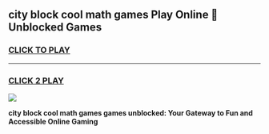 
## city block cool math games Play Online 👋 Unblocked Games
<h3>
<a href="https://news.freeplayer.one?title=city_block_cool_math_games&ref=17CMG">CLICK TO PLAY</a></h3>
<hr>

<h3>
<a href="https://news.freeplayer.one?title=city_block_cool_math_games&ref=17CMG">CLICK 2 PLAY</a>
  
</h3>

<a href="https://news.freeplayer.one?title=city_block_cool_math_games&ref=17CMG/"><img src="https://clearcache.store/games.png"></a>


**city block cool math games games unblocked: Your Gateway to Fun and Accessible Online Gaming**
